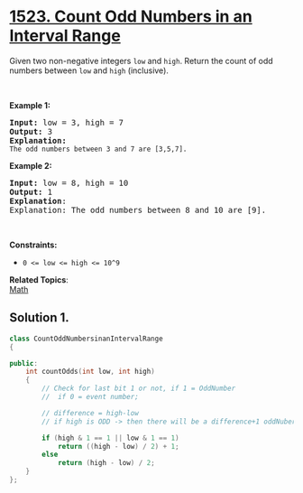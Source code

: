 # [1523. Count Odd Numbers in an Interval Range](https://leetcode.com/problems/count-odd-numbers-in-an-interval-range?envType=study-plan&id=programming-skills-i)

Given two non-negative integers <code>low</code> and <code>high</code>. Return the count of odd numbers between <code>low</code> and <code>high</code> (inclusive).

<p>&nbsp;</p>
<p><strong>Example 1:</strong></p>

<pre><strong>Input:</strong> low = 3, high = 7
<strong>Output:</strong> 3
<strong>Explanation</strong><strong>:</strong>
<code>The odd numbers between 3 and 7 are [3,5,7].</code>
</pre>

<p><strong>Example 2:</strong></p>

<pre>
<strong>Input:</strong> low = 8, high = 10
<strong>Output:</strong> 1
<strong>Explanation</strong>: 
Explanation: The odd numbers between 8 and 10 are [9].</pre>


<p>&nbsp;</p>
<p><strong>Constraints:</strong></p>

<ul>
	<li><code>0 <= low <= high <= 10^9</code></li>
</ul>


**Related Topics**:  
[Math](https://leetcode.com/tag/math/)

## Solution 1.

```cpp
class CountOddNumbersinanIntervalRange
{

public:
    int countOdds(int low, int high)
    {
        // Check for last bit 1 or not, if 1 = OddNumber
        //  if 0 = event number;

        // difference = high-low
        // if high is ODD -> then there will be a difference+1 oddNubers

        if (high & 1 == 1 || low & 1 == 1)
            return ((high - low) / 2) + 1;
        else
            return (high - low) / 2;
    }
};
```